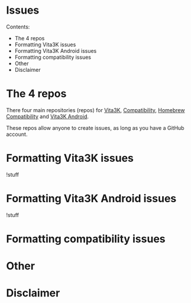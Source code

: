 # Issues

Contents:
- The 4 repos
- Formatting Vita3K issues
- Formatting Vita3K Android issues
- Formatting compatibility issues
- Other
- Disclaimer

# The 4 repos

There four main repositories (repos) for [Vita3K](https://github.com/Vita3K/Vita3K), [Compatibility](https://github.com/Vita3K/compatibility), [Homebrew Compatibility](https://github.com/Vita3K/homebrew-compatibility) and [Vita3K Android](https://github.com/Vita3K/Vita3K-Android).

These repos allow anyone to create issues, as long as you have a GitHub account.

# Formatting Vita3K issues

!stuff

# Formatting Vita3K Android issues

!stuff

# Formatting compatibility issues

# Other

# Disclaimer

